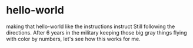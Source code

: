 # hello-world
making that hello-world like the instructions instruct
Still following the directions. After 6 years in the military keeping those big gray things flying with color by numbers, let's see how this works for me.
